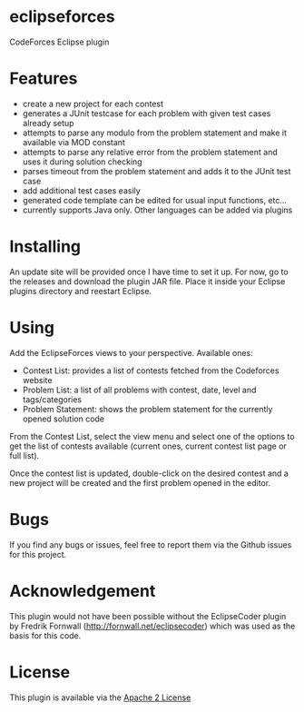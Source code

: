 # eclipseforces
CodeForces Eclipse plugin

# Features

* create a new project for each contest
* generates a JUnit testcase for each problem with given test cases already setup
* attempts to parse any modulo from the problem statement and make it available via MOD constant
* attempts to parse any relative error from the problem statement and uses it during solution checking
* parses timeout from the problem statement and adds it to the JUnit test case
* add additional test cases easily
* generated code template can be edited for usual input functions, etc...
* currently supports Java only. Other languages can be added via plugins

# Installing

An update site will be provided once I have time to set it up. For now, go to the releases and download the plugin JAR file. Place it inside your Eclipse plugins directory and reestart Eclipse.

# Using

Add the EclipseForces views to your perspective. Available ones:

* Contest List: provides a list of contests fetched from the Codeforces website
* Problem List: a list of all problems with contest, date, level and tags/categories
* Problem Statement: shows the problem statement for the currently opened solution code

From the Contest List, select the view menu and select one of the options to get the list of contests available (current ones, current contest list page or full list).

Once the contest list is updated, double-click on the desired contest and a new project will be created and the first problem opened in the editor.

# Bugs

If you find any bugs or issues, feel free to report them via the Github issues for this project.

# Acknowledgement

This plugin would not have been possible without the EclipseCoder plugin by Fredrik Fornwall (http://fornwall.net/eclipsecoder) which was used as the basis for this code.

# License

This plugin is available via the [Apache 2 License](http://www.apache.org/licenses/LICENSE-2.0)
